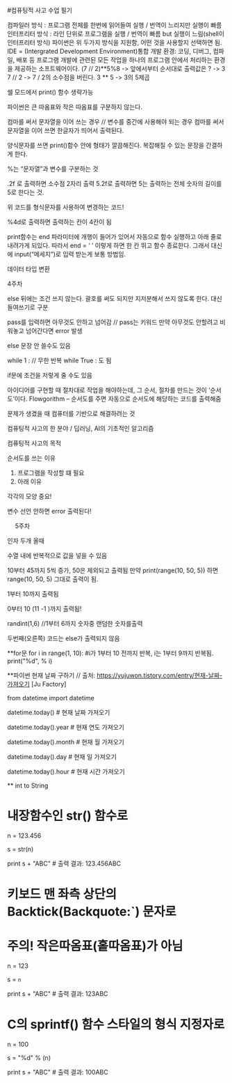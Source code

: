 #컴퓨팅적 사고 수업 필기

컴파일러 방식 : 프로그램 전체를 한번에 읽어들여 실행 / 번역이 느리지만 실행이 빠름
인터프리터 방식 : 라인 단위로 프로그램을 실행 / 번역이 빠름 but 실행이 느림(shell이 인터프리터 방식)
파이썬은 위 두가지 방식을 지원함, 어떤 것을 사용할지 선택하면 됨.
IDE = (Intergrated Development Environment)통합 개발 환경: 코딩, 디버그, 컴파일, 배포 등 프로그램 개발에 관련된 모든 작업을 하나의 프로그램 안에서 처리하는 환경을 제공하는 소프트웨어이다.
(7 // 2)**5%8 -> 앞에서부터 순서대로
출력값은 ?  -> 3
7 // 2 -> 7 / 2의 소수점을 버린다.
3 ** 5 -> 3의 5제곱

  
쉘 모드에서 print() 함수 생략가능

파이썬은 큰 따옴표와 작은 따옴표를 구분하지 않는다.
 
 

 

컴마를 써서 문자열을 이어 쓰는 경우 // 변수를 중간에 사용해야 되는 경우
컴마를 써서 문자열을 이어 쓰면 한글자가 띄어서 출력된다.
 

 

 

 
양식문자를 쓰면 print()함수 안에 형태가 깔끔해진다. 복잡해질 수 있는 문장을 간결하게 한다.

 %는 “문자열”과 변수를 구분하는 것
  
.2f 로 출력하면 소수점 2자리 출력
5.2f로 출력하면 5는 출력하는 전체 숫자의 길이를 5로 한다는 것.
 

 
  
위 코드를 형식문자를 사용하여 변경하는 코드!
 

%4d로 출력하면 출력하는 칸이 4칸이 됨

 
  print함수는 end 파라미터에 개행이 들어가 있어서 자동으로 함수 실행하고 아래 줄로 내려가게 되있다. 따라서 end = ‘ ’ 이렇게 하면 한 칸 뛰고 함수 종료한다.
그래서 대신에 input(“메세지”)로 입력 받는게 보통 방법임.
 

데이터 타입 변환
 

 
 

4주차
 
 
 
 
 
else 뒤에는 조건 쓰지 않는다.
괄호를 써도 되지만 지저분해서 쓰지 않도록 한다. 대신 들여쓰기로 구분 

 
pass를 입력하면 아무것도 안하고 넘어감 // pass는 키워드
만약 아무것도 안할려고 비워놓고 넘어간다면 error 발생
 
else 문장 안 쓸수도 있음

 
while 1 :  // 무한 반복 while True : 도 됨

 
if문에 조건을 저렇게 줄 수도 있음
 

 
아이디어를 구현할 때 절차대로 작업을 해야하는데, 그 순서, 절차를 만드는 것이 ‘순서도’이다.
Flowgorithm – 순서도를 주면 자동으로 순서도에 해당하는 코드를 출력해줌

 문제가 생겼을 때 컴퓨터를 기반으로 해결하려는 것
 

 
컴퓨팅적 사고의 한 분야 / 딥러닝, AI의 기초적인 알고리즘
 
컴퓨팅적 사고의 목적

순서도를 쓰는 이유
1.	프로그램을 작성할 떄 필요
2.	아래 이유
 

 
각각의 모양 중요!

 
 
  변수 선언 안하면 error 출력된다!


 
5주차
 

 인자 두개 올때


 

 

 
  수열 내에 반복적으로 값을 넣을 수 있음

  10부터 45까지 5씩 증가, 50은 제외되고 출력됨 만약 print(range(10, 50, 5)) 하면 range(10, 50, 5) 그대로 출력이 됨.

 1부터 10까지 출력됨

  
0부터 10 (11 -1 )까지 출력됨!

 


 randint(1,6) //1부터 6까지 숫자중 랜덤한 숫자를출력


 
두번째(오른쪽) 코드는 else가 출력되지 않음

 
 
 
 


**for문
for i in range(1, 10): #i가 1부터 10 전까지 반복, i는 1부터 9까지 반복됨.
    print("%d", % i)


**파이썬 현재 날짜 구하기 // 출처: https://yujuwon.tistory.com/entry/현재-날짜-가져오기 [Ju Factory]

from datetime import datetime

datetime.today()            # 현재 날짜 가져오기


datetime.today().year        # 현재 연도 가져오기

datetime.today().month      # 현재 월 가져오기

datetime.today().day        # 현재 일 가져오기

datetime.today().hour        # 현재 시간 가져오기



** int to String


# 내장함수인 str() 함수로

n = 123.456

s = str(n)

print s + "ABC"    # 출력 결과: 123.456ABC



# 키보드 맨 좌측 상단의 Backtick(Backquote:`) 문자로

# 주의! 작은따옴표(홑따옴표)가 아님

n = 123

s = `n`

print s + "ABC"    # 출력 결과: 123ABC



# C의 sprintf() 함수 스타일의 형식 지정자로

n = 100

s = "%d" % (n)

print s + "ABC"    # 출력 결과: 100ABC

